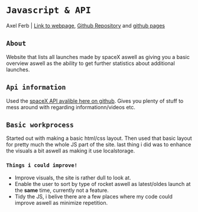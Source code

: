 # `Javascript & API`
Axel Ferb | [Link to webpage](http://axelferb.se/spacex/), [Github Repository](https://github.com/axelferb/axel_ferb_ajax) and [github pages](https://axelferb.github.io/axel_ferb_ajax/)

## `About`
Website that lists all launches made by spaceX aswell as giving you a basic overview aswell as the ability to get further statistics about additional launches.

## `Api information`
Used the [spaceX API avalible here on github](https://github.com/r-spacex/SpaceX-API/wiki). Gives you plenty of stuff to mess around with regarding informationn/videos etc.

## `Basic workprocess`
Started out with making a basic html/css layout. Then used that basic layout for pretty much the whole JS part of the site. last thing i did was to enhance the visuals a bit aswell as making it use localstorage.
### `Things i could improve!`
- Improve visuals, the site is rather dull to look at.
- Enable the user to sort by type of rocket aswell as latest/oldes launch at the **same** time, currently not a feature.
- Tidy the JS, i belive there are a few places where my code could improve aswell as minimize repetition.
